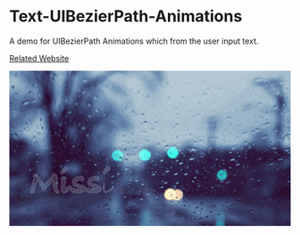 # Text-UIBezierPath-Animations
A demo for UIBezierPath Animations which from the user input text.

[Related Website][Reference]

![image][DEMO]


[DEMO]:https://github.com/JohnnyMilk/Text-UIBezierPath-Animations/blob/master/result.gif
[Reference]:https://medium.com/the-furnace/%E6%96%87%E5%AD%97%E6%9B%B8%E5%AF%AB%E7%9A%84%E5%8B%95%E7%95%AB%E6%95%88%E6%9E%9C-34fdd71912b6
